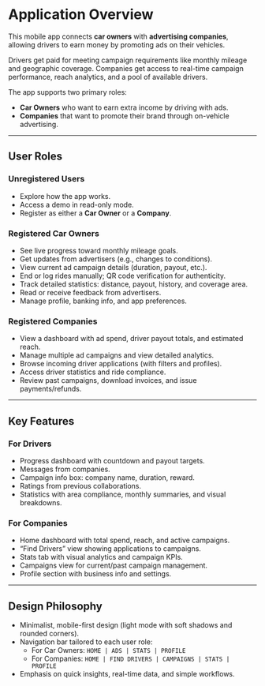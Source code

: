 # Application Overview

This mobile app connects **car owners** with **advertising companies**, allowing drivers to earn money by promoting ads on their vehicles.

Drivers get paid for meeting campaign requirements like monthly mileage and geographic coverage. Companies get access to real-time campaign performance, reach analytics, and a pool of available drivers.

The app supports two primary roles:

- **Car Owners** who want to earn extra income by driving with ads.
- **Companies** that want to promote their brand through on-vehicle advertising.

---

## User Roles

### Unregistered Users
- Explore how the app works.
- Access a demo in read-only mode.
- Register as either a **Car Owner** or a **Company**.

### Registered Car Owners
- See live progress toward monthly mileage goals.
- Get updates from advertisers (e.g., changes to conditions).
- View current ad campaign details (duration, payout, etc.).
- End or log rides manually; QR code verification for authenticity.
- Track detailed statistics: distance, payout, history, and coverage area.
- Read or receive feedback from advertisers.
- Manage profile, banking info, and app preferences.

### Registered Companies
- View a dashboard with ad spend, driver payout totals, and estimated reach.
- Manage multiple ad campaigns and view detailed analytics.
- Browse incoming driver applications (with filters and profiles).
- Access driver statistics and ride compliance.
- Review past campaigns, download invoices, and issue payments/refunds.

---

## Key Features

### For Drivers
- Progress dashboard with countdown and payout targets.
- Messages from companies.
- Campaign info box: company name, duration, reward.
- Ratings from previous collaborations.
- Statistics with area compliance, monthly summaries, and visual breakdowns.

### For Companies
- Home dashboard with total spend, reach, and active campaigns.
- “Find Drivers” view showing applications to campaigns.
- Stats tab with visual analytics and campaign KPIs.
- Campaigns view for current/past campaign management.
- Profile section with business info and settings.

---

## Design Philosophy

- Minimalist, mobile-first design (light mode with soft shadows and rounded corners).
- Navigation bar tailored to each user role:
  - For Car Owners: `HOME | ADS | STATS | PROFILE`
  - For Companies: `HOME | FIND DRIVERS | CAMPAIGNS | STATS | PROFILE`
- Emphasis on quick insights, real-time data, and simple workflows.
